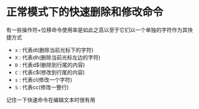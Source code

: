 正常模式下的快速删除和修改命令
=============================
有一些操作符+位移命令使用率是如此之高以至于它们以一个单独的字符作为其快捷方式

* `x` : 代表dl(删除当前光标下的字符)
* `X` : 代表dh(删除当前光标左边的字符)
* `D` : 代表d$(删除到行尾的内容)
* `C` : 代表c$(修改到行尾的内容)
* `s` : 代表cl(修改一个字符)
* `S` : 代表cc(修改一整行)

记住一下快速命令在编辑文本时很有用


